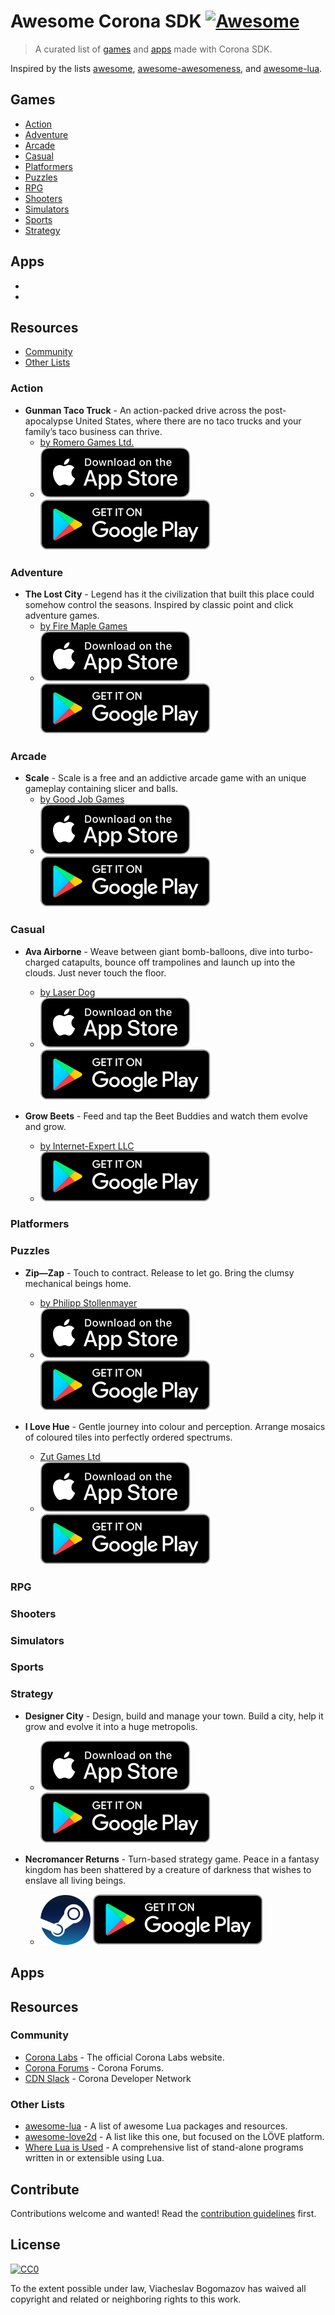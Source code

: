 # Awesome Corona SDK [![Awesome](https://cdn.rawgit.com/sindresorhus/awesome/d7305f38d29fed78fa85652e3a63e154dd8e8829/media/badge.svg)](https://github.com/sindresorhus/awesome)

> A curated list of [games](#games) and [apps](#apps) made with Corona SDK.

Inspired by the lists [awesome](https://github.com/sindresorhus/awesome), [awesome-awesomeness](https://github.com/bayandin/awesome-awesomeness), and [awesome-lua](https://github.com/LewisJEllis/awesome-lua).


## Games
- [Action](#action)
- [Adventure](#adventure)
- [Arcade](#arcade)
- [Casual](#casual)
- [Platformers](#platformers)
- [Puzzles](#puzzles)
- [RPG](#rpg)
- [Shooters](#shooters)
- [Simulators](#simulators)
- [Sports](#sports)
- [Strategy](#strategy)

## Apps
- [](#)
- [](#)

## Resources
- [Community](#community)
- [Other Lists](#other-lists)


### Action

- **Gunman Taco Truck** - An action-packed drive across the post-apocalypse United States, where there are no taco trucks and your family’s taco business can thrive.
  + [by Romero Games Ltd.](https://www.romerogames.ie/)
  + [![iOS](appstore_icon.svg)](https://itunes.apple.com/ru/app/gunman-taco-truck/id961382781) [![Android](google_play_icon.svg)](https://play.google.com/store/apps/details?id=com.romerogames.gmtt)


### Adventure

- **The Lost City** - Legend has it the civilization that built this place could somehow control the seasons. Inspired by classic point and click adventure games. 
  + [by Fire Maple Games](http://www.firemaplegames.com/) 
  + [![iOS](appstore_icon.svg)](https://itunes.apple.com/us/app/the-lost-city/id414835676?mt=8) [![Android](google_play_icon.svg)](https://play.google.com/store/apps/details?id=com.firemaplegames.thelostcity)


### Arcade

- **Scale** - Scale is a free and an addictive arcade game with an unique gameplay containing slicer and balls.
  + [by Good Job Games](https://www.goodjobgames.com/) 
  + [![iOS](appstore_icon.svg)](https://itunes.apple.com/app/scale/id1200921809) [![Android](google_play_icon.svg)](https://play.google.com/store/apps/details?id=com.gmail.bulupe.Scale)


### Casual

- **Ava Airborne** - Weave between giant bomb-balloons, dive into turbo-charged catapults, bounce off trampolines and launch up into the clouds. Just never touch the floor.
  + [by Laser Dog](http://www.laserdog.co.uk/) 
  + [![iOS](appstore_icon.svg)](https://itunes.apple.com/gb/app/ava-airborne/id1327396071?mt=8) [![Android](google_play_icon.svg)](https://play.google.com/store/apps/details?id=com.playstack.avaairborne&hl=en_US)

- **Grow Beets** - Feed and tap the Beet Buddies and watch them evolve and grow.
  + [by Internet-Expert LLC](https://internet-expert.ru/) 
  + [![Android](google_play_icon.svg)](https://play.google.com/store/apps/details?id=com.iex.growbeet)


### Platformers


### Puzzles

- **Zip—Zap** - Touch to contract. Release to let go. Bring the clumsy mechanical beings home.
  + [by Philipp Stollenmayer](http://www.kamibox.de/) 
  + [![iOS](appstore_icon.svg)](https://itunes.apple.com/us/app/zip-zap/id1146138135) [![Android](google_play_icon.svg)](https://play.google.com/store/apps/details?id=de.kamibox.zipzap)

- **I Love Hue** - Gentle journey into colour and perception. Arrange mosaics of coloured tiles into perfectly ordered spectrums.
  + [Zut Games Ltd](http://zutgames.com/) 
  + [![iOS](appstore_icon.svg)](https://itunes.apple.com/ru/app/i-love-hue/id1081075274) [![Android](google_play_icon.svg)](https://play.google.com/store/apps/details?id=com.zutgames.ilovehue)

### RPG


### Shooters


### Simulators


### Sports


### Strategy
- **Designer City** - Design, build and manage your town. Build a city, help it grow and evolve it into a huge metropolis.
  + [![iOS](appstore_icon.svg)](https://itunes.apple.com/us/app/designer-city/id1021092114?mt=8) [![Android](google_play_icon.svg)](https://play.google.com/store/apps/details?id=com.spheregamestudios.designercity&hl=en)

- **Necromancer Returns** - Turn-based strategy game. Peace in a fantasy kingdom has been shattered by a creature of darkness that wishes to enslave all living beings.
  + [![Steam](steam_icon.svg)](https://store.steampowered.com/app/632020/Necromancer_Returns/) [![Android](google_play_icon.svg)](https://play.google.com/store/apps/details?id=com.kingsbounty.turnbased.strategy.td)


## Apps


## Resources

### Community
- [Corona Labs](https://coronalabs.com/) - The official Corona Labs website.
- [Corona Forums](https://forums.coronalabs.com/) - Corona Forums.
- [CDN Slack](https://coronadevelopers.slack.com/) - Corona Developer Network




### Other Lists
- [awesome-lua](https://github.com/LewisJEllis/awesome-lua) - A list of awesome Lua packages and resources.
- [awesome-love2d](https://github.com/love2d-community/awesome-love2d) - A list like this one, but focused on the LÖVE platform.
- [Where Lua is Used](https://sites.google.com/site/marbux/home/where-lua-is-used) - A comprehensive list of stand-alone programs written in or extensible using Lua.


## Contribute

Contributions welcome and wanted! Read the [contribution guidelines](contributing.md) first.

## License

[![CC0](https://licensebuttons.net/p/zero/1.0/88x31.png)](https://creativecommons.org/publicdomain/zero/1.0/)

To the extent possible under law, Viacheslav Bogomazov has waived all copyright and related or neighboring rights to this work.